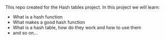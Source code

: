 This repo created for the Hash tables project.
In this project we will learn:
- What is a hash function
- What makes a good hash function
- What is a hash table, how do they work and how to use them
- and so on...
